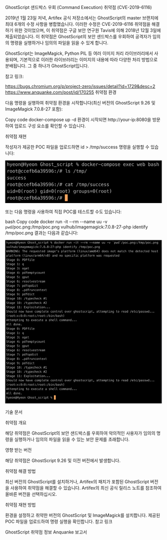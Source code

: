 GhostScript 샌드박스 우회 (Command Execution) 취약점 (CVE-2019-6116)

2019년 1월 23일 저녁, Artifex 공식 저장소에서는 GhostScript의 master 브랜치에 최대 6개의 수정 사항을 병합했습니다. 이러한 수정은 CVE-2019-6116 취약점을 해결하기 위한 것이었으며, 이 취약점은 구글 보안 연구원 Tavis에 의해 2018년 12월 3일에 제출되었습니다. 이 취약점은 GhostScript의 보안 샌드박스를 우회하여 공격자가 임의의 명령을 실행하거나 임의의 파일을 읽을 수 있게 합니다.

GhostScript는 ImageMagick, Python PIL 등 여러 이미지 처리 라이브러리에서 사용되며, 기본적으로 이러한 라이브러리는 이미지의 내용에 따라 다양한 처리 방법으로 분배됩니다. 그 중 하나가 GhostScript입니다.

참고 링크:

https://bugs.chromium.org/p/project-zero/issues/detail?id=1729&desc=2
https://www.anquanke.com/post/id/170255
취약점 환경

다음 명령을 실행하여 취약점 환경을 시작합니다(최신 버전의 GhostScript 9.26 및 ImageMagick 7.0.8-27 포함):

Copy code
docker-compose up -d
환경이 시작되면 http://your-ip:8080을 방문하여 업로드 구성 요소를 확인할 수 있습니다.

취약점 재현

작성자가 제공한 POC 파일을 업로드하면 id > /tmp/success 명령을 실행할 수 있습니다:

![](1.png)

또는 다음 명령을 사용하여 직접 POC를 테스트할 수도 있습니다:

bash
Copy code
docker run -it --rm --name uu -v `pwd`/poc.png:/tmp/poc.png vulhub/imagemagick:7.0.8-27-php identify /tmp/poc.png
결과는 다음과 같습니다:

![](2.png)

기술 문서

취약점 개요

해당 취약점은 GhostScript의 보안 샌드박스를 우회하여 악의적인 사용자가 임의의 명령을 실행하거나 임의의 파일을 읽을 수 있는 보안 문제를 초래합니다.

영향 받는 버전

해당 취약점은 GhostScript 9.26 및 이전 버전에서 발생합니다.

취약점 해결 방법

최신 버전의 GhostScript를 설치하거나, Artifex의 패치가 포함된 GhostScript 버전을 사용하여 취약점을 해결할 수 있습니다. Artifex의 최신 공식 릴리스 노트를 참조하여 올바른 버전을 선택하십시오.

취약점 재현 방법

환경을 설정하고 취약한 버전의 GhostScript 및 ImageMagick를 설치합니다.
제공된 POC 파일을 업로드하여 명령 실행을 확인합니다.
참고 링크

GhostScript 취약점 정보
Anquanke 보고서